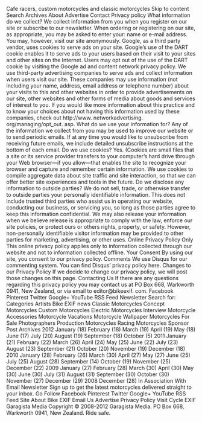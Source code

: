 Cafe racers, custom motorcycles and classic motorcycles Skip to content Search Archives About Advertise Contact Privacy policy What information do we collect? We collect information from you when you register on our site or subscribe to our newsletter. When ordering or registering on our site, as appropriate, you may be asked to enter your: name or e-mail address. You may, however, visit our site anonymously. Google, as a third party vendor, uses cookies to serve ads on your site. Google’s use of the DART cookie enables it to serve ads to your users based on their visit to your sites and other sites on the Internet. Users may opt out of the use of the DART cookie by visiting the Google ad and content network privacy policy. We use third-party advertising companies to serve ads and collect information when users visit our site. These companies may use information (not including your name, address, email address or telephone number) about your visits to this and other websites in order to provide advertisements on our site, other websites and other forms of media about goods and services of interest to you. If you would like more information about this practice and to know your choices about not having this information used by these companies, check out http://www. networkadvertising. org/managing/opt\_out. asp. What do we use your information for? Any of the information we collect from you may be used to improve our website or to send periodic emails. If at any time you would like to unsubscribe from receiving future emails, we include detailed unsubscribe instructions at the bottom of each email. Do we use cookies? Yes. (Cookies are small files that a site or its service provider transfers to your computer’s hard drive through your Web browser—if you allow—that enables the site to recognize your browser and capture and remember certain information. We use cookies to compile aggregate data about site traffic and site interaction, so that we can offer better site experiences and tools in the future. Do we disclose any information to outside parties? We do not sell, trade, or otherwise transfer to outside parties your personally identifiable information. This does not include trusted third parties who assist us in operating our website, conducting our business, or servicing you, so long as those parties agree to keep this information confidential. We may also release your information when we believe release is appropriate to comply with the law, enforce our site policies, or protect ours or others rights, property, or safety. However, non-personally identifiable visitor information may be provided to other parties for marketing, advertising, or other uses. Online Privacy Policy Only This online privacy policy applies only to information collected through our website and not to information collected offline. Your Consent By using our site, you consent to our privacy policy. Comments We use Disqus for our commenting system. You can find Disqus’ privacy policy here. Changes to our Privacy Policy If we decide to change our privacy policy, we will post those changes on this page. Contacting Us If there are any questions regarding this privacy policy you may contact us at PO Box 668, Warkworth 0941, New Zealand, or via email to editor@bikeexif. com. Facebook Pinterest Twitter Google+ YouTube RSS Feed Newsletter Search for: Categories Artists Bike EXIF news Classic Motorcycles Concept Motorcycles Custom Motorcycles Electric Motorcycles Interview Motorcycle Accessories Motorcycle Vacations Motorcycle Wallpaper Motorcycles For Sale Photographers Production Motorcycles Racing Motorcycles Sponsor Post Archives 2012 January (18) February (18) March (19) April (19) May (18) June (17) July (20) August (19) September (18) October (5) 2011 January (21) February (22) March (26) April (24) May (25) June (22) July (23) August (23) September (21) October (20) November (19) December (18) 2010 January (28) February (26) March (30) April (27) May (27) June (25) July (25) August (28) September (14) October (19) November (25) December (22) 2009 January (27) February (28) March (30) April (30) May (30) June (30) July (31) August (31) September (30) October (30) November (27) December (29) 2008 December (28) In Association With Email Newsletter Sign up to get the latest motorcycles delivered straight to your inbox. Go Follow Facebook Pinterest Twitter Google+ YouTube RSS Feed Site About Bike EXIF Email Us Advertise Privacy Policy Visit Cycle EXIF Garagista Media Copyright © 2008-2012 Garagista Media. PO Box 668, Warkworth 0941, New Zealand. Ride safe.